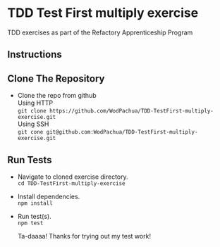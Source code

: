 # TDD Test First multiply exercise
TDD exercises as part of the Refactory Apprenticeship Program

## Instructions

## Clone The Repository
- Clone the repo from github  
  Using HTTP  
  `git clone https://github.com/WodPachua/TDD-TestFirst-multiply-exercise.git`  
  Using SSH  
  `git cone git@github.com:WodPachua/TDD-TestFirst-multiply-exercise.git`  
  
## Run Tests
- Navigate to cloned exercise directory.  
  `cd TDD-TestFirst-multiply-exercise`  
- Install dependencies.  
  `npm install`  
- Run test(s).  
  `npm test`  

  Ta-daaaa! Thanks for trying out my test work!    
